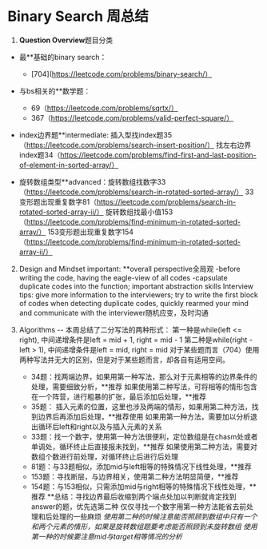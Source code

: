 # Binary Search 周总结
1. **Question Overview**题目分类

* 最**基础的binary search： 
   * [704](https://leetcode.com/problems/binary-search/）

* 与bs相关的**数学题：
   * 69（https://leetcode.com/problems/sqrtx/）
   * 367（https://leetcode.com/problems/valid-perfect-square/）
* index边界题**intermediate: 插入型找index题35（https://leetcode.com/problems/search-insert-position/）
                 找左右边界index题34（https://leetcode.com/problems/find-first-and-last-position-of-element-in-sorted-array/）
* 旋转数组类型**advanced：旋转数组找数字33（https://leetcode.com/problems/search-in-rotated-sorted-array/）
                       33变形题出现重复数字81（https://leetcode.com/problems/search-in-rotated-sorted-array-ii/）
                       旋转数组找最小值153（https://leetcode.com/problems/find-minimum-in-rotated-sorted-array/）
                       153变形题出现重复数字154（https://leetcode.com/problems/find-minimum-in-rotated-sorted-array-ii/）

2. Design and Mindset
important: **overall perspective全局观
            -before writing the code, having the eagle-view of all codes
            -capsulate duplicate codes into the function; important abstraction skills
Interview tips: give more information to the interviewers; try to write the first block of codes
when detecting duplicate codes, quickly rearmed your mind and communicate with the interviewer随机应变，及时沟通

3. Algorithms
-- 本周总结了二分写法的两种形式：
   第一种是while(left <= right), 中间递增条件是left = mid + 1, right = mid - 1
   第二种是while(right - left > 1), 中间递增条件是left = mid, right = mid
   对于某些题而言（704）使用两种写法并无大的区别，但是对于某些题而言，却各自有适用空间。
   - 34题：找两端边界，如果用第一种写法，那么对于元素相等的边界条件的处理，需要细致分析，**推荐
          如果使用第二种写法，可将相等的情形包含在一个阵营，进行粗暴的扩张，最后添加后处理，**推荐
   - 35题： 插入元素的位置，这里也涉及两端的情形，如果用第二种方法，找到边界后再添加后处理，**推荐使用
           如果用第一种方法，需要加以分析退出循环后left和right以及与插入元素的关系
   - 33题：找一个数字，使用第一种方法很便利，定位数组是在chasm处或者单调处，循环终止后直接报未找到，**推荐
           如果使用第二种方法，需要对数组个数进行前处理，对循环终止后进行后处理
   - 81题：与33题相似，添加mid与left相等的特殊情况下线性处理，**推荐
   - 153题：寻找断层，与边界相关，使用第二种方法明显简便，**推荐
   - 154题：与153相似，只需添加mid与right相等的特殊情况下线性处理，**推荐
**总结：寻找边界最后收缩到两个端点处加以判断就肯定找到answer的题，优先选第二种
       仅仅寻找一个数字用第一种方法能省去前处理和后处理的一些麻烦
       *使用第二种的时候注意能否照顾到数组中只有一个和两个元素的情形，如果是旋转数组题要考虑能否照顾到未旋转数组*
       *使用第一种的时候要注意mid与target相等情况的分析*


                